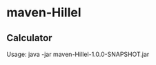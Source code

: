# maven-Hillel

## Calculator

Usage: java -jar maven-Hillel-1.0.0-SNAPSHOT.jar <num1> <operator> <num2>